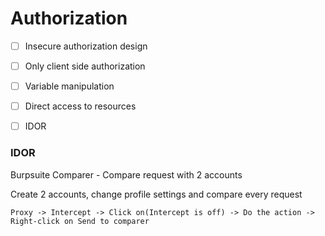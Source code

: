 # Authorization

- [ ] Insecure authorization design
- [ ] Only client side authorization
- [ ] Variable manipulation
- [ ] Direct access to resources
- [ ] IDOR


### IDOR
Burpsuite Comparer - Compare request with 2 accounts

Create 2 accounts, change profile settings and compare every request
```
Proxy -> Intercept -> Click on(Intercept is off) -> Do the action -> Right-click on Send to comparer
```
